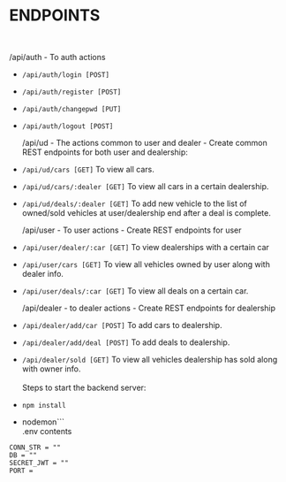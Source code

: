<h1>
    ENDPOINTS
</h1>

<br>

/api/auth - To auth actions <br>

- `/api/auth/login [POST]`<br>
- `/api/auth/register [POST]`<br>
- `/api/auth/changepwd [PUT]`<br>
- `/api/auth/logout [POST]`<br>

  /api/ud - The actions common to user and dealer - Create common REST endpoints for both user and dealership:<br>

- `/api/ud/cars [GET]` To view all cars.<br>
- `/api/ud/cars/:dealer [GET]` To view all cars in a certain dealership. <br>
- `/api/ud/deals/:dealer [GET]` To add new vehicle to the list of owned/sold vehicles at user/dealership end after a deal is
  complete.<br>

  /api/user - To user actions - Create REST endpoints for user<br>

- `/api/user/dealer/:car [GET]` To view dealerships with a certain car<br>
- `/api/user/cars [GET]` To view all vehicles owned by user along with dealer info. <br>
- `/api/user/deals/:car [GET]` To view all deals on a certain car.<br>

  /api/dealer - to dealer actions - Create REST endpoints for dealership<br>

- `/api/dealer/add/car [POST]` To add cars to dealership.<br>
- `/api/dealer/add/deal [POST]` To add deals to dealership.<br>
- `/api/dealer/sold [GET]` To view all vehicles dealership has sold along with owner info.<br>
  <br>
  Steps to start the backend server:<br>
- ```
  npm install
  ```
- nodemon```
  <br>
  .env contents<br>

```
CONN_STR = ""
DB = ""
SECRET_JWT = ""
PORT =
```
